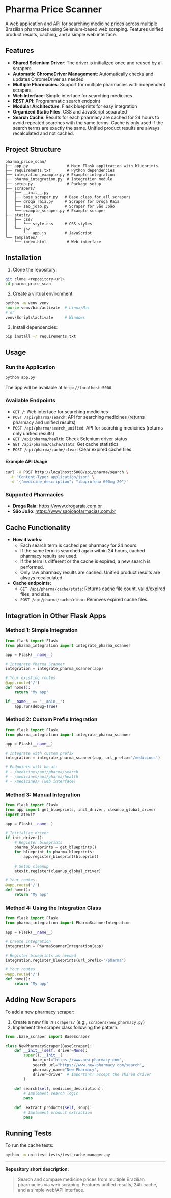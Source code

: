 # Pharma Price Scanner

A web application and API for searching medicine prices across multiple Brazilian pharmacies using Selenium-based web scraping. Features unified product results, caching, and a simple web interface.

## Features

- **Shared Selenium Driver**: The driver is initialized once and reused by all scrapers
- **Automatic ChromeDriver Management**: Automatically checks and updates ChromeDriver as needed
- **Multiple Pharmacies**: Support for multiple pharmacies with independent scrapers
- **Web Interface**: Simple interface for searching medicines
- **REST API**: Programmatic search endpoint
- **Modular Architecture**: Flask blueprints for easy integration
- **Organized Static Files**: CSS and JavaScript separated
- **Search Cache**: Results for each pharmacy are cached for 24 hours to avoid repeated searches with the same terms. Cache is only used if the search terms are exactly the same. Unified product results are always recalculated and not cached.

## Project Structure

```
pharma_price_scan/
├── app.py                 # Main Flask application with blueprints
├── requirements.txt       # Python dependencies
├── integration_example.py # Example integration
├── pharma_integration.py  # Integration module
├── setup.py               # Package setup
├── scrapers/
│   ├── __init__.py
│   ├── base_scraper.py   # Base class for all scrapers
│   ├── droga_raia.py     # Scraper for Droga Raia
│   ├── sao_joao.py       # Scraper for São João
│   └── example_scraper.py # Example scraper
├── static/
│   ├── css/
│   │   └── style.css     # CSS styles
│   └── js/
│       └── app.js        # JavaScript
└── templates/
    └── index.html         # Web interface
```

## Installation

1. Clone the repository:
```bash
git clone <repository-url>
cd pharma_price_scan
```

2. Create a virtual environment:
```bash
python -m venv venv
source venv/bin/activate  # Linux/Mac
# or
venv\Scripts\activate     # Windows
```

3. Install dependencies:
```bash
pip install -r requirements.txt
```

## Usage

### Run the Application

```bash
python app.py
```

The app will be available at `http://localhost:5000`

### Available Endpoints

- `GET /`: Web interface for searching medicines
- `POST /api/pharma/search`: API for searching medicines (returns pharmacy and unified results)
- `POST /api/pharma/search_unified`: API for searching medicines (returns only unified results)
- `GET /api/pharma/health`: Check Selenium driver status
- `GET /api/pharma/cache/stats`: Get cache statistics
- `POST /api/pharma/cache/clear`: Clear expired cache files

#### Example API Usage

```bash
curl -X POST http://localhost:5000/api/pharma/search \
  -H "Content-Type: application/json" \
  -d '{"medicine_description": "ibuprofeno 600mg 20"}'
```

### Supported Pharmacies

- **Droga Raia**: https://www.drogaraia.com.br
- **São João**: https://www.saojoaofarmacias.com.br

## Cache Functionality

- **How it works:**
  - Each search term is cached per pharmacy for 24 hours.
  - If the same term is searched again within 24 hours, cached pharmacy results are used.
  - If the term is different or the cache is expired, a new search is performed.
  - Only raw pharmacy results are cached. Unified product results are always recalculated.
- **Cache endpoints:**
  - `GET /api/pharma/cache/stats`: Returns cache file count, valid/expired files, and size.
  - `POST /api/pharma/cache/clear`: Removes expired cache files.

## Integration in Other Flask Apps

### Method 1: Simple Integration

```python
from flask import Flask
from pharma_integration import integrate_pharma_scanner

app = Flask(__name__)

# Integrate Pharma Scanner
integration = integrate_pharma_scanner(app)

# Your existing routes
@app.route('/')
def home():
    return "My app"

if __name__ == '__main__':
    app.run(debug=True)
```

### Method 2: Custom Prefix Integration

```python
from flask import Flask
from pharma_integration import integrate_pharma_scanner

app = Flask(__name__)

# Integrate with custom prefix
integration = integrate_pharma_scanner(app, url_prefix='/medicines')

# Endpoints will be at:
# - /medicines/api/pharma/search
# - /medicines/api/pharma/health
# - /medicines/ (web interface)
```

### Method 3: Manual Integration

```python
from flask import Flask
from app import get_blueprints, init_driver, cleanup_global_driver
import atexit

app = Flask(__name__)

# Initialize driver
if init_driver():
    # Register blueprints
    pharma_blueprints = get_blueprints()
    for blueprint in pharma_blueprints:
        app.register_blueprint(blueprint)
    
    # Setup cleanup
    atexit.register(cleanup_global_driver)

# Your routes
@app.route('/')
def home():
    return "My app"
```

### Method 4: Using the Integration Class

```python
from flask import Flask
from pharma_integration import PharmaScannerIntegration

app = Flask(__name__)

# Create integration
integration = PharmaScannerIntegration(app)

# Register blueprints as needed
integration.register_blueprints(url_prefix='/pharma')

# Your routes
@app.route('/')
def home():
    return "My app"
```

## Adding New Scrapers

To add a new pharmacy scraper:

1. Create a new file in `scrapers/` (e.g., `scrapers/new_pharmacy.py`)
2. Implement the scraper class following the pattern:

```python
from .base_scraper import BaseScraper

class NewPharmacyScraper(BaseScraper):
    def __init__(self, driver=None):
        super().__init__(
            base_url="https://www.new-pharmacy.com",
            search_url="https://www.new-pharmacy.com/search",
            pharmacy_name="New Pharmacy",
            driver=driver  # Important: accept the shared driver
        )
    
    def search(self, medicine_description):
        # Implement search logic
        pass
    
    def _extract_products(self, soup):
        # Implement product extraction
        pass
```

## Running Tests

To run the cache tests:

```bash
python -m unittest tests/test_cache_manager.py
```

---

**Repository short description:**

> Search and compare medicine prices from multiple Brazilian pharmacies via web scraping. Features unified results, 24h cache, and a simple web/API interface.